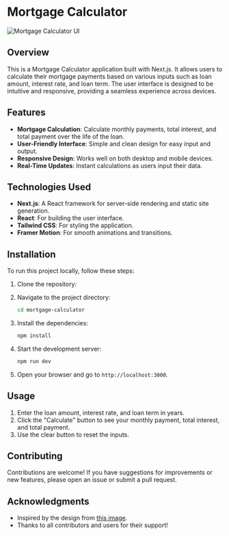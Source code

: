 # Mortgage Calculator

![Mortgage Calculator UI](https://i.imgur.com/Abyqwee.png)

## Overview

This is a Mortgage Calculator application built with Next.js. It allows users to calculate their mortgage payments based on various inputs such as loan amount, interest rate, and loan term. The user interface is designed to be intuitive and responsive, providing a seamless experience across devices.

## Features

- **Mortgage Calculation**: Calculate monthly payments, total interest, and total payment over the life of the loan.
- **User-Friendly Interface**: Simple and clean design for easy input and output.
- **Responsive Design**: Works well on both desktop and mobile devices.
- **Real-Time Updates**: Instant calculations as users input their data.

## Technologies Used

- **Next.js**: A React framework for server-side rendering and static site generation.
- **React**: For building the user interface.
- **Tailwind CSS**: For styling the application.
- **Framer Motion**: For smooth animations and transitions.

## Installation

To run this project locally, follow these steps:

1. Clone the repository:

2. Navigate to the project directory:
   ```bash
   cd mortgage-calculator
   ```
3. Install the dependencies:
   ```bash
   npm install
   ```
4. Start the development server:
   ```bash
   npm run dev
   ```
5. Open your browser and go to `http://localhost:3000`.

## Usage

1. Enter the loan amount, interest rate, and loan term in years.
2. Click the "Calculate" button to see your monthly payment, total interest, and total payment.
3. Use the clear button to reset the inputs.

## Contributing

Contributions are welcome! If you have suggestions for improvements or new features, please open an issue or submit a pull request.


## Acknowledgments

- Inspired by the design from [this image](https://i.imgur.com/Abyqwee.png).
- Thanks to all contributors and users for their support!
